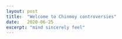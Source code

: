 ```yaml
---
layout: post
title:  "Welcome to Chinmoy controversies"
date:   2020-06-25
excerpt: "mind sincerely feel"
---
```

